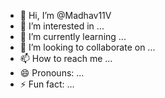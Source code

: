 - 👋 Hi, I’m @Madhav11V
- 👀 I’m interested in ...
- 🌱 I’m currently learning ...
- 💞️ I’m looking to collaborate on ...
- 📫 How to reach me ...
- 😄 Pronouns: ...
- ⚡ Fun fact: ...

<!---
Madhav11V/Madhav11V is a ✨ special ✨ repository because its `README.md` (this file) appears on your GitHub profile.
You can click the Preview link to take a look at your changes.
--->
